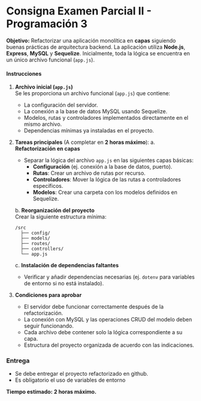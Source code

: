 # Consigna Examen Parcial II - Programación 3

**Objetivo:** Refactorizar una aplicación monolítica en **capas** siguiendo buenas prácticas de arquitectura backend. La aplicación utiliza **Node.js**, **Express**, **MySQL** y **Sequelize**. Inicialmente, toda la lógica se encuentra en un único archivo funcional (`app.js`).

#### **Instrucciones**

1. **Archivo inicial (`app.js`)**  
   Se les proporciona un archivo funcional (`app.js`) que contiene:
   - La configuración del servidor.
   - La conexión a la base de datos MySQL usando Sequelize.
   - Modelos, rutas y controladores implementados directamente en el mismo archivo.
   - Dependencias mínimas ya instaladas en el proyecto.

2. **Tareas principales** (A completar en **2 horas máximo**):
   a. **Refactorización en capas**  
   - Separar la lógica del archivo `app.js` en las siguientes capas básicas:
     - **Configuración** (ej. conexión a la base de datos, puerto).
     - **Rutas**: Crear un archivo de rutas por recurso.
     - **Controladores**: Mover la lógica de las rutas a controladores específicos.
     - **Modelos**: Crear una carpeta con los modelos definidos en Sequelize.

   b. **Reorganización del proyecto**  
   Crear la siguiente estructura mínima:
   ```
   /src
     ├── config/        
     ├── models/        
     ├── routes/        
     ├── controllers/   
     └── app.js         
   ```

   c. **Instalación de dependencias faltantes**  
   - Verificar y añadir dependencias necesarias (ej. `dotenv` para variables de entorno si no está instalado).

3. **Condiciones para aprobar**  
   - El servidor debe funcionar correctamente después de la refactorización.
   - La conexión con MySQL y las operaciones CRUD del modelo deben seguir funcionando.
   - Cada archivo debe contener solo la lógica correspondiente a su capa.
   - Estructura del proyecto organizada de acuerdo con las indicaciones.

### Entrega
- Se debe entregar el proyecto refactorizado en github.
- Es obligatorio el uso de variables de entorno 

**Tiempo estimado:** **2 horas máximo.**
